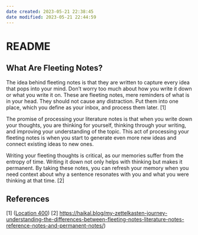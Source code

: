 ```yaml
---
date created: 2023-05-21 22:38:45
date modified: 2023-05-21 22:44:59
---
```


# README

## What Are Fleeting Notes?

The idea behind fleeting notes is that they are written to capture every idea that pops into your mind. Don’t worry too much about how you write it down or what you write it on. These are fleeting notes, mere reminders of what is in your head. They should not cause any distraction. Put them into one place, which you define as your inbox, and process them later. [1]

The promise of processing your literature notes is that when you write down your thoughts, you are thinking for yourself, thinking through your writing, and improving your understanding of the topic. This act of processing your fleeting notes is when you start to generate even more new ideas and connect existing ideas to new ones.

Writing your fleeting thoughts is critical, as our memories suffer from the entropy of time. Writing it down not only helps with thinking but makes it permanent. By taking these notes, you can refresh your memory when you need context about why a sentence resonates with you and what you were thinking at that time. [2]

## References

[1] ([Location 400](https://readwise.io/to_kindle?action=open&asin=B09V5M8FR5&location=400))
[2] https://haikal.blog/my-zettelkasten-journey-understanding-the-differences-between-fleeting-notes-literature-notes-reference-notes-and-permanent-notes/)

